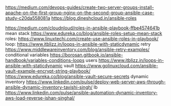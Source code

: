 https://medium.com/devops-guides/create-two-server-groups-install-apache-on-the-first-group-nginx-on-the-second-group-ansible-case-study-c20da558081a
https://blog.dineshcloud.in/ansible-roles


https://medium.com/cloudnloud/roles-in-ansible-playbook-ffbe4574641b
mean stack
https://www.edureka.co/blog/ansible-roles-setup-mean-stack
roles:
https://www.linuxtechi.com/create-use-ansible-roles-in-playbook/
loop:
https://www.itblizz.in/loops-in-ansible-with-staticdynamic
retry
https://www.middlewareinventory.com/blog/ansible-retry-examples/
conditional variables
https://borosan.gitbook.io/ansible-handbook/variables-conditions-loops
users
https://www.itblizz.in/loops-in-ansible-with-staticdynamic
vault
https://www.golinuxcloud.com/ansible-vault-example-encrypt-string-playbook/
https://www.edureka.co/blog/ansible-vault-secure-secrets
dynamic inventory
https://www.linkedin.com/pulse/deploy-web-server-aws-through-ansible-dynamic-inventory-tavishi-singh/
lb
https://www.linkedin.com/pulse/ansible-automation-dynamic-inventory-aws-load-reverse-ishan-singhal/
